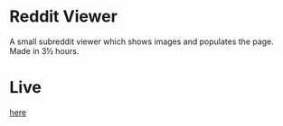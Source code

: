 # Reddit Viewer
A small subreddit viewer which shows images and populates the page.
Made in 3½ hours.

# Live
[here](https://lemonhandgrenade.github.io/repos/Reddit-Viewer/)
